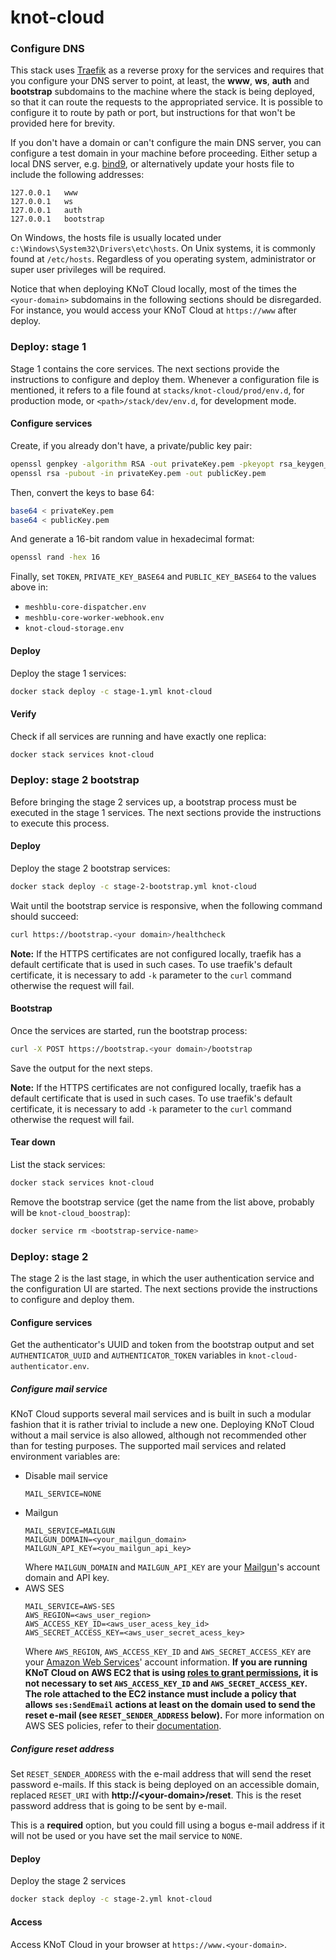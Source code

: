 # knot-cloud

### Configure DNS

This stack uses [Traefik](https://traefik.io) as a reverse proxy for the services and requires that you configure your DNS server to point, at least, the **www**, **ws**, **auth** and **bootstrap** subdomains to the machine where the stack is being deployed, so that it can route the requests to the appropriated service. It is possible to configure it to route by path or port, but instructions for that won't be provided here for brevity.

If you don't have a domain or can't configure the main DNS server, you can configure a test domain in your machine before proceeding. Either setup a local DNS server, e.g. [bind9](https://wiki.debian.org/Bind9), or alternatively update your hosts file to include the following addresses:

```
127.0.0.1	www
127.0.0.1	ws
127.0.0.1	auth
127.0.0.1	bootstrap
```

On Windows, the hosts file is usually located under `c:\Windows\System32\Drivers\etc\hosts`. On Unix systems, it is commonly found at `/etc/hosts`. Regardless of you operating system, administrator or super user privileges will be required.

Notice that when deploying KNoT Cloud locally, most of the times the `<your-domain>` subdomains in the following sections should be disregarded. For instance, you would access your KNoT Cloud at `https://www` after deploy.

### Deploy: stage 1

Stage 1 contains the core services. The next sections provide the instructions to configure and deploy them. Whenever a configuration file is mentioned, it refers to a file found at `stacks/knot-cloud/prod/env.d`, for production mode, or `<path>/stack/dev/env.d`, for development mode.

#### Configure services

Create, if you already don't have, a private/public key pair:

```bash
openssl genpkey -algorithm RSA -out privateKey.pem -pkeyopt rsa_keygen_bits:2048
openssl rsa -pubout -in privateKey.pem -out publicKey.pem
```

Then, convert the keys to base 64:

```bash
base64 < privateKey.pem
base64 < publicKey.pem
```

And generate a 16-bit random value in hexadecimal format:

```bash
openssl rand -hex 16
```

Finally, set `TOKEN`, `PRIVATE_KEY_BASE64` and `PUBLIC_KEY_BASE64` to the values above in:
- `meshblu-core-dispatcher.env`
- `meshblu-core-worker-webhook.env`
- `knot-cloud-storage.env`

#### Deploy

Deploy the stage 1 services:

```bash
docker stack deploy -c stage-1.yml knot-cloud
```

#### Verify

Check if all services are running and have exactly one replica:

```bash
docker stack services knot-cloud
```

### Deploy: stage 2 bootstrap

Before bringing the stage 2 services up, a bootstrap process must be executed in the stage 1 services. The next sections provide the instructions to execute this process.

#### Deploy

Deploy the stage 2 bootstrap services:

```bash
docker stack deploy -c stage-2-bootstrap.yml knot-cloud
```

Wait until the bootstrap service is responsive, when the following command should succeed:

```bash
curl https://bootstrap.<your domain>/healthcheck
```

**Note:** If the HTTPS certificates are not configured locally, traefik has a default certificate that is used in such cases. To use traefik's default certificate, it is necessary to add `-k` parameter to the `curl` command otherwise the request will fail.

#### Bootstrap

Once the services are started, run the bootstrap process:

```bash
curl -X POST https://bootstrap.<your domain>/bootstrap
```

Save the output for the next steps.

**Note:** If the HTTPS certificates are not configured locally, traefik has a default certificate that is used in such cases. To use traefik's default certificate, it is necessary to add `-k` parameter to the `curl` command otherwise the request will fail.

#### Tear down

List the stack services:

```bash
docker stack services knot-cloud
```

Remove the bootstrap service (get the name from the list above, probably will be `knot-cloud_boostrap`):

```bash
docker service rm <bootstrap-service-name>
```

### Deploy: stage 2

The stage 2 is the last stage, in which the user authentication service and the configuration UI are started. The next sections provide the instructions to configure and deploy them.

#### Configure services

Get the authenticator's UUID and token from the bootstrap output and set `AUTHENTICATOR_UUID` and `AUTHENTICATOR_TOKEN` variables in `knot-cloud-authenticator.env`.

##### Configure mail service
KNoT Cloud supports several mail services and is built in such a modular fashion that it is rather trivial to include a new one. Deploying KNoT Cloud without a mail service is also allowed, although not recommended other than for testing purposes.
The supported mail services and related environment variables are:
- Disable mail service
    ```
    MAIL_SERVICE=NONE
    ```
- Mailgun
    ```
    MAIL_SERVICE=MAILGUN
    MAILGUN_DOMAIN=<your_mailgun_domain>
    MAILGUN_API_KEY=<you_mailgun_api_key>
    ```
    Where `MAILGUN_DOMAIN` and `MAILGUN_API_KEY` are your [Mailgun](https://mailgun.com)'s account domain and API key.
- AWS SES
    ```
    MAIL_SERVICE=AWS-SES
    AWS_REGION=<aws_user_region>
    AWS_ACCESS_KEY_ID=<aws_user_acess_key_id>
    AWS_SECRET_ACCESS_KEY=<aws_user_secret_acess_key>
    ```
    Where `AWS_REGION`, `AWS_ACCESS_KEY_ID` and `AWS_SECRET_ACCESS_KEY` are your [Amazon Web Services](https://aws.amazon.com/)' account information.
    **If you are running KNoT Cloud on AWS EC2 that is using [roles to grant permissions](https://docs.aws.amazon.com/IAM/latest/UserGuide/id_roles_use_switch-role-ec2.html), it is not necessary to set `AWS_ACCESS_KEY_ID` and `AWS_SECRET_ACCESS_KEY`. The role attached to the EC2 instance must include a policy that allows `ses:SendEmail` actions at least on the domain used to send the reset e-mail (see `RESET_SENDER_ADDRESS` below).**
    For more information on AWS SES policies, refer to their [documentation](https://docs.aws.amazon.com/ses/latest/DeveloperGuide/control-user-access.html).

##### Configure reset address

Set `RESET_SENDER_ADDRESS` with the e-mail address that will send the reset password e-mails.
If this stack is being deployed on an accessible domain, replaced `RESET_URI` with **http://&lt;your-domain&gt;/reset**. This is the reset password address that is going to be sent by e-mail.

This is a **required** option, but you could fill using a bogus e-mail address if it will not be used or you have set the mail service to `NONE`.

#### Deploy

Deploy the stage 2 services

```bash
docker stack deploy -c stage-2.yml knot-cloud
```

#### Access

Access KNoT Cloud in your browser at `https://www.<your-domain>`.
